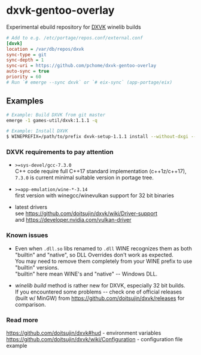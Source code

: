 # dxvk-gentoo-overlay
Experimental ebuild repository for [DXVK](https://github.com/doitsujin/dxvk) winelib builds
```ini
# Add to e.g. /etc/portage/repos.conf/external.conf
[dxvk]
location = /var/db/repos/dxvk
sync-type = git
sync-depth = 1
sync-uri = https://github.com/pchome/dxvk-gentoo-overlay
auto-sync = true
priority = 60
# Run `# emerge --sync dxvk` or `# eix-sync` (app-portage/eix)
```

## Examples
```sh
# Example: Build DXVK from git master
emerge -1 games-util/dxvk:1.1.1 -q

# Example: Install DXVK
$ WINEPREFIX=/path/to/prefix dxvk-setup-1.1.1 install --without-dxgi --symlink
```

### DXVK requirements to pay attention
* `>=sys-devel/gcc-7.3.0`<br>
  C++ code require full C++17 standard implementation (c++1z/c++17), `7.3.0` is current minimal suitable version in portage tree.
  
* `>=app-emulation/wine-*-3.14`<br>
  first version with winegcc/winevulkan support for 32 bit binaries
  
* latest drivers<br>
  see https://github.com/doitsujin/dxvk/wiki/Driver-support <br>
  and https://developer.nvidia.com/vulkan-driver


### Known issues
* Even when `.dll.so` libs renamed to `.dll` WINE recognizes them as both "builtin" and "native", so DLL Overrides don't work as expected.<br>
  You may need to remove them completely from your WINE prefix to use "builtin" versions.<br>
  "builtin" here mean WINE's and "native" -- Windows DLL.
  
* *winelib build* method is rather new for DXVK, especially 32 bit builds.<br>
  If you encountered some problems -- check one of official releases (built w/ MinGW) from https://github.com/doitsujin/dxvk/releases for comparison.

### Read more
https://github.com/doitsujin/dxvk#hud - environment variables<br>
https://github.com/doitsujin/dxvk/wiki/Configuration - configuration file example
